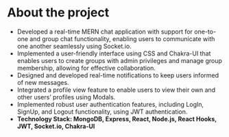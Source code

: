 # About the project

- Developed a real-time MERN chat application with support for one-to-one and group chat functionality, enabling users to communicate with one another seamlessly using Socket.io.
- Implemented a user-friendly interface using CSS and Chakra-UI that enables users to create
  groups with admin privileges and manage group membership, allowing for effective collaboration.
- Designed and developed real-time notifications to keep users informed of new messages.
- Integrated a profile view feature to enable users to view their own and other users’ profiles using
  Modals.
- Implemented robust user authentication features, including LogIn, SignUp, and Logout functionality, using JWT authentication.
- **Technology Stack: MongoDB, Express, React, Node.js, React Hooks, JWT, Socket.io, Chakra-UI**

